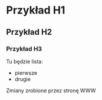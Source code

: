 # Przykład H1

## Przykład H2 

### Przykład H3

Tu będzie lista:
* pierwsze
* drugie


Zmiany zrobione przez stronę WWW
